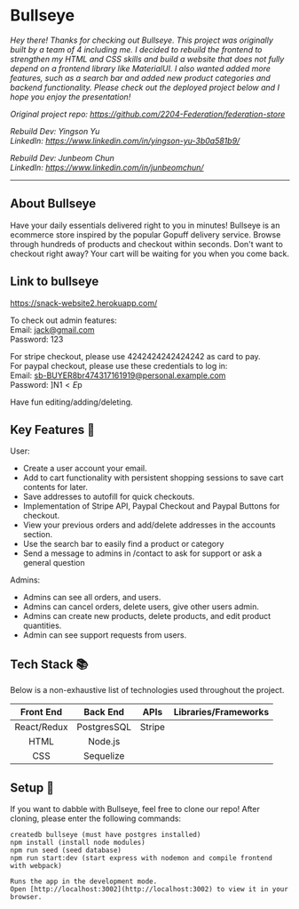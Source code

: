 # Bullseye

<em>Hey there! Thanks for checking out Bullseye.</em>
<em>This project was originally built by a team of 4 including me. I decided to rebuild the frontend to strengthen my HTML and CSS skills and build a website that does not fully depend on a frontend library like MaterialUI. I also wanted added more features, such as a search bar and added new product categories and backend functionality. Please check out the deployed project below and I hope you enjoy the presentation!</em>

<em>Original project repo: https://github.com/2204-Federation/federation-store</em>

<em>Rebuild Dev: Yingson Yu</em><br/>
<em>LinkedIn: https://www.linkedin.com/in/yingson-yu-3b0a581b9/</em>

<em>Rebuild Dev: Junbeom Chun</em><br/>
<em>LinkedIn: https://www.linkedin.com/in/junbeomchun/</em>

---

## About Bullseye

Have your daily essentials delivered right to you in minutes! Bullseye is an ecommerce store inspired by the popular Gopuff delivery service. Browse through hundreds of products and checkout within seconds. Don't want to checkout right away? Your cart will be waiting for you when you come back.

## Link to bullseye

https://snack-website2.herokuapp.com/

To check out admin features:</br>
Email: jack@gmail.com
</br>
Password: 123

For stripe checkout, please use 4242424242424242 as card to pay.</br>
For paypal checkout, please use these credentials to log in:</br>
Email: sb-BUYER8br474317161919@personal.example.com</br>
Password: ]N1$<E$p

Have fun editing/adding/deleting.

## Key Features :key:

User:

- Create a user account your email.
- Add to cart functionality with persistent shopping sessions to save cart contents for later.
- Save addresses to autofill for quick checkouts.
- Implementation of Stripe API, Paypal Checkout and Paypal Buttons for checkout.
- View your previous orders and add/delete addresses in the accounts section.
- Use the search bar to easily find a product or category
- Send a message to admins in /contact to ask for support or ask a general question

Admins:

- Admins can see all orders, and users.
- Admins can cancel orders, delete users, give other users admin.
- Admins can create new products, delete products, and edit product quantities.
- Admin can see support requests from users.

## Tech Stack :books:

Below is a non-exhaustive list of technologies used throughout the project.

|  Front End  |  Back End   |  APIs  | Libraries/Frameworks |
| :---------: | :---------: | :----: | :------------------: |
| React/Redux | PostgresSQL | Stripe |                      |
|    HTML     |   Node.js   |        |
|     CSS     |  Sequelize  |        |

## Setup :rocket:

If you want to dabble with Bullseye, feel free to clone our repo! After cloning, please enter the following commands:

```
createdb bullseye (must have postgres installed)
npm install (install node modules)
npm run seed (seed database)
npm run start:dev (start express with nodemon and compile frontend with webpack)

Runs the app in the development mode.
Open [http://localhost:3002](http://localhost:3002) to view it in your browser.
```
